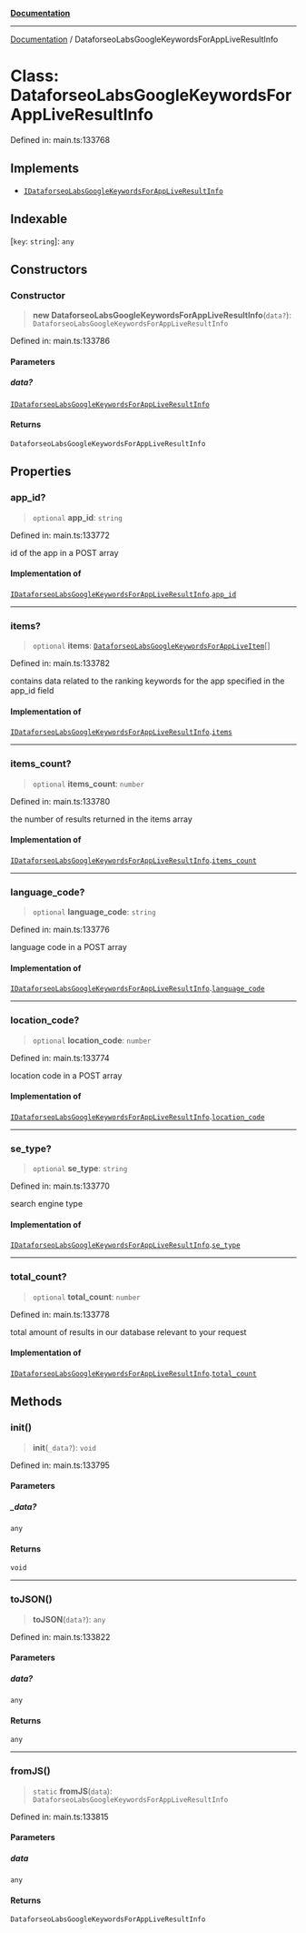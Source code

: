[**Documentation**](../README.md)

***

[Documentation](../README.md) / DataforseoLabsGoogleKeywordsForAppLiveResultInfo

# Class: DataforseoLabsGoogleKeywordsForAppLiveResultInfo

Defined in: main.ts:133768

## Implements

- [`IDataforseoLabsGoogleKeywordsForAppLiveResultInfo`](../interfaces/IDataforseoLabsGoogleKeywordsForAppLiveResultInfo.md)

## Indexable

\[`key`: `string`\]: `any`

## Constructors

### Constructor

> **new DataforseoLabsGoogleKeywordsForAppLiveResultInfo**(`data?`): `DataforseoLabsGoogleKeywordsForAppLiveResultInfo`

Defined in: main.ts:133786

#### Parameters

##### data?

[`IDataforseoLabsGoogleKeywordsForAppLiveResultInfo`](../interfaces/IDataforseoLabsGoogleKeywordsForAppLiveResultInfo.md)

#### Returns

`DataforseoLabsGoogleKeywordsForAppLiveResultInfo`

## Properties

### app\_id?

> `optional` **app\_id**: `string`

Defined in: main.ts:133772

id of the app in a POST array

#### Implementation of

[`IDataforseoLabsGoogleKeywordsForAppLiveResultInfo`](../interfaces/IDataforseoLabsGoogleKeywordsForAppLiveResultInfo.md).[`app_id`](../interfaces/IDataforseoLabsGoogleKeywordsForAppLiveResultInfo.md#app_id)

***

### items?

> `optional` **items**: [`DataforseoLabsGoogleKeywordsForAppLiveItem`](DataforseoLabsGoogleKeywordsForAppLiveItem.md)[]

Defined in: main.ts:133782

contains data related to the ranking keywords for the app specified in the app_id field

#### Implementation of

[`IDataforseoLabsGoogleKeywordsForAppLiveResultInfo`](../interfaces/IDataforseoLabsGoogleKeywordsForAppLiveResultInfo.md).[`items`](../interfaces/IDataforseoLabsGoogleKeywordsForAppLiveResultInfo.md#items)

***

### items\_count?

> `optional` **items\_count**: `number`

Defined in: main.ts:133780

the number of results returned in the items array

#### Implementation of

[`IDataforseoLabsGoogleKeywordsForAppLiveResultInfo`](../interfaces/IDataforseoLabsGoogleKeywordsForAppLiveResultInfo.md).[`items_count`](../interfaces/IDataforseoLabsGoogleKeywordsForAppLiveResultInfo.md#items_count)

***

### language\_code?

> `optional` **language\_code**: `string`

Defined in: main.ts:133776

language code in a POST array

#### Implementation of

[`IDataforseoLabsGoogleKeywordsForAppLiveResultInfo`](../interfaces/IDataforseoLabsGoogleKeywordsForAppLiveResultInfo.md).[`language_code`](../interfaces/IDataforseoLabsGoogleKeywordsForAppLiveResultInfo.md#language_code)

***

### location\_code?

> `optional` **location\_code**: `number`

Defined in: main.ts:133774

location code in a POST array

#### Implementation of

[`IDataforseoLabsGoogleKeywordsForAppLiveResultInfo`](../interfaces/IDataforseoLabsGoogleKeywordsForAppLiveResultInfo.md).[`location_code`](../interfaces/IDataforseoLabsGoogleKeywordsForAppLiveResultInfo.md#location_code)

***

### se\_type?

> `optional` **se\_type**: `string`

Defined in: main.ts:133770

search engine type

#### Implementation of

[`IDataforseoLabsGoogleKeywordsForAppLiveResultInfo`](../interfaces/IDataforseoLabsGoogleKeywordsForAppLiveResultInfo.md).[`se_type`](../interfaces/IDataforseoLabsGoogleKeywordsForAppLiveResultInfo.md#se_type)

***

### total\_count?

> `optional` **total\_count**: `number`

Defined in: main.ts:133778

total amount of results in our database relevant to your request

#### Implementation of

[`IDataforseoLabsGoogleKeywordsForAppLiveResultInfo`](../interfaces/IDataforseoLabsGoogleKeywordsForAppLiveResultInfo.md).[`total_count`](../interfaces/IDataforseoLabsGoogleKeywordsForAppLiveResultInfo.md#total_count)

## Methods

### init()

> **init**(`_data?`): `void`

Defined in: main.ts:133795

#### Parameters

##### \_data?

`any`

#### Returns

`void`

***

### toJSON()

> **toJSON**(`data?`): `any`

Defined in: main.ts:133822

#### Parameters

##### data?

`any`

#### Returns

`any`

***

### fromJS()

> `static` **fromJS**(`data`): `DataforseoLabsGoogleKeywordsForAppLiveResultInfo`

Defined in: main.ts:133815

#### Parameters

##### data

`any`

#### Returns

`DataforseoLabsGoogleKeywordsForAppLiveResultInfo`
